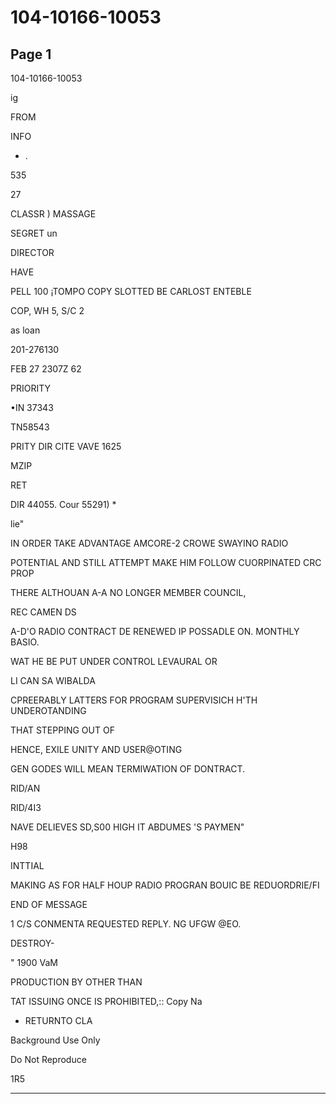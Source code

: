 # 104-10166-10053

## Page 1

104-10166-10053

ig

FROM

INFO

* .

535

27

CLASSR ) MASSAGE

SEGRET un

DIRECTOR

HAVE

PELL 100 ¡TOMPO COPY SLOTTED BE CARLOST ENTEBLE

COP, WH 5, S/C 2

as loan

201-276130

FEB 27 2307Z 62

PRIORITY

•IN 37343

TN58543

PRITY DIR CITE VAVE 1625

MZIP

RET

DIR 44055. Cour 55291) *

lie"

IN ORDER TAKE ADVANTAGE AMCORE-2 CROWE SWAYINO RADIO

POTENTIAL AND STILL ATTEMPT MAKE HIM FOLLOW CUORPINATED CRC PROP

THERE ALTHOUAN A-A NO LONGER MEMBER COUNCIL,

REC CAMEN DS

A-D'O RADIO CONTRACT DE RENEWED IP POSSADLE ON. MONTHLY BASIO.

WAT HE BE PUT UNDER CONTROL LEVAURAL OR

LI CAN SA WIBALDA

CPREERABLY LATTERS FOR PROGRAM SUPERVISICH H'TH UNDEROTANDING

THAT STEPPING OUT OF

HENCE, EXILE UNITY AND USER@OTING

GEN GODES WILL MEAN TERMIWATION OF DONTRACT.

RID/AN

RID/4I3

NAVE DELIEVES SD,S00 HIGH IT ABDUMES 'S PAYMEN"

H98

INTTIAL

MAKING AS FOR HALF HOUP RADIO PROGRAN BOUIC BE REDUORDRIE/FI

END OF MESSAGE

1 C/S CONMENTA REQUESTED REPLY. NG UFGW @EO.

DESTROY-

" 1900 VaM

PRODUCTION BY OTHER THAN

TAT ISSUING ONCE IS PROHIBITED,:: Copy Na

- RETURNTO CLA

Background Use Only

Do Not Reproduce

1R5

---

